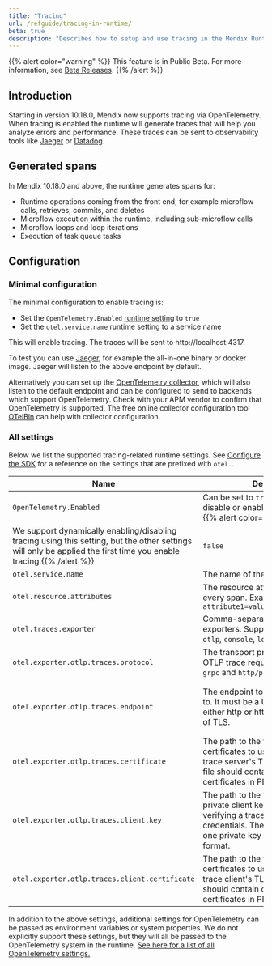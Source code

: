 ```yaml
---
title: "Tracing"
url: /refguide/tracing-in-runtime/
beta: true
description: "Describes how to setup and use tracing in the Mendix Runtime."
---
```


{{% alert color="warning" %}}
This feature is in Public Beta. For more information, see [Beta Releases](/releasenotes/beta-features/).
{{% /alert %}}

## Introduction

Starting in version 10.18.0, Mendix now supports tracing via OpenTelemetry. When tracing is enabled the runtime will generate traces that will help you analyze errors and performance.
These traces can be sent to observability tools like [Jaeger](https://www.jaegertracing.io/) or [Datadog](https://www.datadoghq.com/).

## Generated spans

In Mendix 10.18.0 and above, the runtime generates spans for:

* Runtime operations coming from the front end, for example microflow calls, retrieves, commits, and deletes
* Microflow execution within the runtime, including sub-microflow calls
* Microflow loops and loop iterations
* Execution of task queue tasks

## Configuration

### Minimal configuration

The minimal configuration to enable tracing is:

* Set the `OpenTelemetry.Enabled` [runtime setting](/refguide/custom-settings/) to `true`
* Set the `otel.service.name` runtime setting to a service name

This will enable tracing. The traces will be sent to http://localhost:4317.

To test you can use [Jaeger](https://www.jaegertracing.io/), for example the all-in-one binary or docker image. Jaeger will listen to the above endpoint by default.

Alternatively you can set up the [OpenTelemetry collector](https://opentelemetry.io/docs/collector/), which will also listen to the default endpoint and can be configured to send to backends which support OpenTelemetry. Check with your APM vendor to confirm that OpenTelemetry is supported. The free online collector configuration tool [OTelBin](https://github.com/dash0hq/otelbin) can help with collector configuration.

### All settings

Below we list the supported tracing-related runtime settings. See [Configure the SDK](https://opentelemetry.io/docs/languages/java/configuration/#environment-variables-and-system-properties) for a reference on the settings that are prefixed with `otel.`.

| Name | Description | Default |
|------|-------------|---------|
| `OpenTelemetry.Enabled` | Can be set to `true` or `false` in order to disable or enable tracing.<br/> {{% alert color="info" %}}
We support dynamically enabling/disabling tracing using this setting, but the other settings will only be applied the first time you enable tracing.{{% /alert %}} | `false` |
| `otel.service.name` | The name of the service. | `unknown_service:java` |
| `otel.resource.attributes` | The resource attributes to include in every span. Example: `attribute1=value1,attribute2=value2` | |
| `otel.traces.exporter` | Comma-separated list of span exporters. Supported values are: `otlp`, `console`, `logging-otlp`, and `none`. | `otlp` |
| `otel.exporter.otlp.traces.protocol` | The transport protocol to use on OTLP trace requests. Options include `grpc` and `http/protobuf`. | `grpc` |
| `otel.exporter.otlp.traces.endpoint` | The endpoint to send all OTLP traces to. It must be a URL with a scheme of either http or https based on the use of TLS. | `http://localhost:4317` when the protocol is `grpc`<br>`http://localhost:4318` when the protocol is `http/protobuf` |
| `otel.exporter.otlp.traces.certificate` | The path to the file containing trusted certificates to use when verifying a trace server's TLS credentials. The file should contain one or more X.509 certificates in PEM format. | By default the host platform's trusted root certificates are used. |
| `otel.exporter.otlp.traces.client.key` | The path to the file containing the private client key to use when verifying a trace client's TLS credentials. The file should contain one private key in PKCS8 PEM format. | By default no client key file is used. |
| `otel.exporter.otlp.traces.client.certificate` | The path to the file containing trusted certificates to use when verifying a trace client's TLS credentials. The file should contain one or more X.509 certificates in PEM format. | By default no certificate file is used. |

In addition to the above settings, additional settings for OpenTelemetry can be passed as environment variables or system properties. We do not explicitly support these settings, but they will all be passed to the OpenTelemetry system in the runtime. [See here for a list of all OpenTelemetry settings.](https://opentelemetry.io/docs/languages/java/configuration/#environment-variables-and-system-properties)
